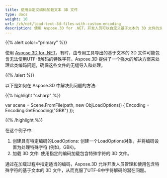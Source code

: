 ```yaml
---
title: 使用自定义编码加载文本 3D 文件
type: docs
weight: 10
url: /zh/net/load-text-3d-files-with-custom-encoding
description: 使用 Aspose.3D for .NET，开发人员可以自定义基于文本的 3D 文件的文本编码。
---
```

{{% alert color="primary" %}}

使用 [Aspose.3D for .NET](https://products.aspose.com/3d/net/)，有时，由专用工具导出的基于文本的 3D 文件可能包含无法使用UTF-8解码的特殊字符。Aspose.3D 提供了一个强大的解决方案来处理此类编码问题，确保这些文件的无缝导入和处理。

{{% /alert %}}



以下是如何在 Aspose.3D 中解决此问题的方法:

{{% highlight "csharp" %}}

var scene = Scene.FromFile(path, new ObjLoadOptions()
{
    Encoding = Encoding.GetEncoding("GBK")
});

{{% /highlight %}}

在这个例子中:

1. 创建具有特定编码的LoadOptions: 创建一个LoadOptions对象，并将编码设置为处理特殊字符 (例如，GBK)。
1. 加载 3D 文件: 使用指定的编码加载包含特殊字符的 3D 文件。

通过在加载过程中指定适当的编码，Aspose.3D 允许开发人员管理和使用包含特殊字符的基于文本的 3D 文件，从而克服了UTF-8中字符解码的潜在问题。
